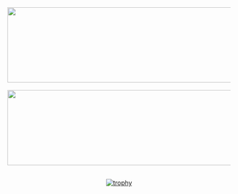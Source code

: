 <div align="center">
  <img height="170" width="1000" src="https://github-readme-stats.vercel.app/api/top-langs/?username=TDeepanshPandey&layout=compact&theme=onedark" />
</div>

<br>

<div align="center">
  <img height="170" width="1000" src="https://github-readme-stats.vercel.app/api?username=TDeepanshPandey&count_private=true&include_all_commits=true&theme=onedark" />
</div>

<br>
<div align="center" width="100%">
 
[![trophy](https://github-profile-trophy.vercel.app/?username=TDeepanshPandey&theme=onedark&row=1&title=Stars,Followers,Commits,MultiLanguage,Repositories,PullRequest&margin-w=30&margin-h=30)](https://github.com/ryo-ma/github-profile-trophy)

</div>
